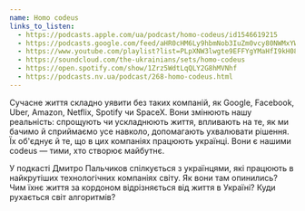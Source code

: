 ```yaml
---
name: Homo codeus
links_to_listen:
  - https://podcasts.apple.com/ua/podcast/homo-codeus/id1546619215
  - https://podcasts.google.com/feed/aHR0cHM6Ly9hbmNob3IuZm0vcy80NWMxYWM3NC9wb2RjYXN0L3Jzcw
  - https://www.youtube.com/playlist?list=PLpXNW3lwgte9EFFYgYMaHfI9kH08fy7rW
  - https://soundcloud.com/the-ukrainians/sets/homo-codeus
  - https://open.spotify.com/show/1Zrz5WdtLqQLY2G8hMVNhf
  - https://podcasts.nv.ua/podcast/268-homo-codeus.html
---
```


Сучасне життя складно уявити без таких компаній, як Google, Facebook, Uber,
Amazon, Netflix, Spotify чи SpaceX. Вони змінюють нашу реальність: спрощують
чи ускладнюють життя, впливають на те, як ми бачимо й сприймаємо усе навколо,
допомагають ухвалювати рішення. Їх об'єднує й те, що в цих компаніях працюють
українці. Вони є нашими codeus — тими, хто створює майбутнє.

У подкасті Дмитро Пальчиков спілкується з українцями, які працюють в найкрутіших
технологічних компаніях світу. Як вони там опинились? Чим їхнє життя за кордоном
відрізняється від життя в Україні? Куди рухається світ алгоритмів?
